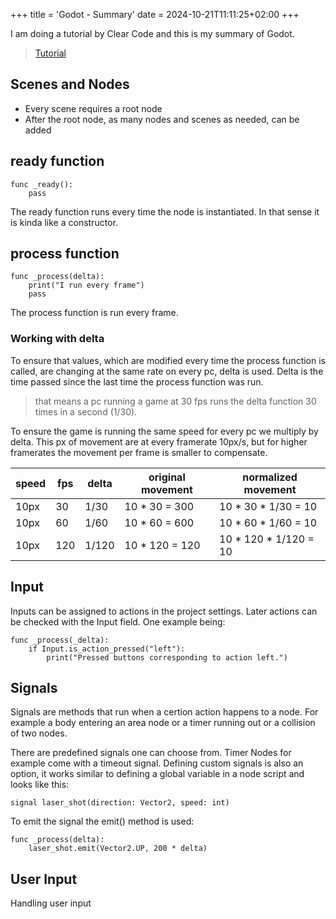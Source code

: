 +++
title = 'Godot - Summary'
date = 2024-10-21T11:11:25+02:00
+++

I am doing a tutorial by Clear Code and this is my summary of Godot.
>[Tutorial](https://youtu.be/nAh_Kx5Zh5Q)

## Scenes and Nodes
- Every scene requires a root node
- After the root node, as many nodes and scenes as needed, can be added

## ready function

``` gdscript
func _ready():
	pass
```

The ready function runs every time the node is instantiated. In that sense it is kinda like a constructor.

## process function

``` gdscript
func _process(delta):
	print("I run every frame")
	pass
```

The process function is run every frame. 

### Working with delta

To ensure that values, which are modified every time the process function is called, are changing at the same rate on every pc, delta is used. Delta is the time passed since the last time the process function was run. 

> that means a pc running a game at 30 fps runs the delta function 30 times in a second (1/30).

To ensure the game is running the same speed for every pc we multiply by delta. This px of movement are at every framerate 10px/s, but for higher framerates the movement per frame is smaller to compensate. 

| speed | fps | delta | original movement | normalized movement     |
| ----- | --- | ----- | ----------------- | ----------------------- |
| 10px  | 30  | 1/30  | 10 * 30 = 300     | 10 \* 30 \* 1/30 = 10   |
| 10px  | 60  | 1/60  | 10 * 60 = 600     | 10 \* 60 \* 1/60 = 10   |
| 10px  | 120 | 1/120 | 10 * 120 = 120    | 10 \* 120 \* 1/120 = 10 |

## Input

Inputs can be assigned to actions in the project settings. Later actions can be checked with the Input field. One example being:

``` gdscript
func _process(_delta):
	if Input.is_action_pressed("left"):
		print("Pressed buttons corresponding to action left.")
```


## Signals

Signals are methods that run when a certion action happens to a node. For example a body entering an area node or a timer running out or a collision of two nodes.

There are predefined signals one can choose from. Timer Nodes for example come with a timeout signal. Defining custom signals is also an option, it works similar to defining a global variable in a node script and looks like this:

``` gdscript
signal laser_shot(direction: Vector2, speed: int)
```

To emit the signal the emit() method is used:

``` gdscript
func _process(delta):
	laser_shot.emit(Vector2.UP, 200 * delta)
```

## User Input
Handling user input 
